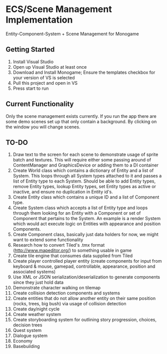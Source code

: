 # ECS/Scene Management Implementation
Entity-Component-System + Scene Management for Monogame

## Getting Started

1. Install Visual Studio
2. Open up Visual Studio at least once
3. Download and Install Monogame; Ensure the templates checkbox for your version of VS is selected
4. Pull this project and open in VS
5. Press start to run

## Current Functionality

Only the scene management exists currently. If you run the app there are some demo scenes set up
that only contain a background. By clicking on the window you will change scenes.

## TO-DO
1. Draw text to the screen for each scene to demonstrate usage of sprite batch and textures. This will require
either some passing around of ContentManager and GraphicsDevice or adding them to a DI container
2. Create World class which contains a dictionary of Entity and a list of System. This loops through all System types attached
to it and passes a list of Entity type to each System. Should be able to add Entity types, remove Entity types, lookup Entity types, set Entity types as active or inactive, and ensure no duplication in Entity id's.
3. Create Entity class which contains a unique ID and a list of Component type. 
4. Create System class which accepts a list of Entity type and loops through them looking for an Entity with a Component or set of Component that pertains to the System. An example is a render System which would act execute logic on Entities with appearance and position Components.
5. Create Component class, basically just data holders for now, we might want to extend some functionality
6. Research how to convert Tiled's .tmx format (http://www.mapeditor.org/) to something usable in game
7. Create tile engine that consumes data supplied from Tiled
8. Create player controlled player entity (create components for input from keyboard & mouse, gamepad, controllable, appearance, position and associated systems)
9. Use XML or JSON serialization/deserialization to generate components since they just hold data
10. Demonstrate character walking on tilemap
11. Create collision detection components and systems
12. Create entities that do not allow another entity on their same position (rocks, trees, big bush) via usage of collision detection
13. Create day/night cycle
14. Create weather system
15. Create storyboarding system for outlining story progression, choices, decision trees
16. Quest system
17. Dialogue system
18. Economy
19. Basebuilding
